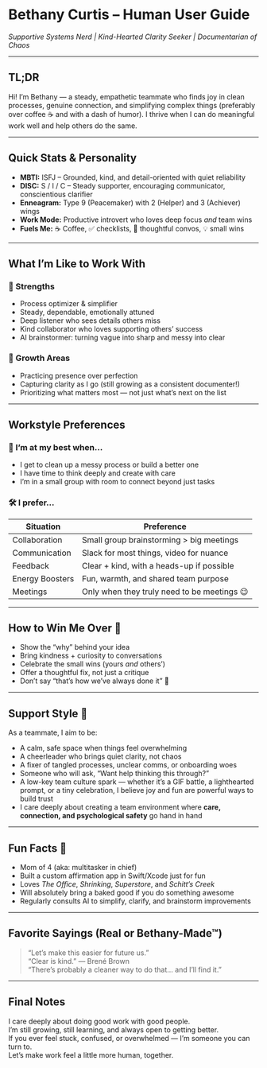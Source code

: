 # Bethany Curtis – Human User Guide  
*Supportive Systems Nerd | Kind-Hearted Clarity Seeker | Documentarian of Chaos*

---

## TL;DR  
Hi! I’m Bethany — a steady, empathetic teammate who finds joy in clean processes, genuine connection, and simplifying complex things (preferably over coffee ☕ and with a dash of humor). I thrive when I can do meaningful work well and help others do the same.

---

## Quick Stats & Personality

- **MBTI:** ISFJ – Grounded, kind, and detail-oriented with quiet reliability  
- **DISC:** S / I / C – Steady supporter, encouraging communicator, conscientious clarifier  
- **Enneagram:** Type 9 (Peacemaker) with 2 (Helper) and 3 (Achiever) wings  
- **Work Mode:** Productive introvert who loves deep focus *and* team wins  
- **Fuels Me:** ☕ Coffee, ✅ checklists, 💬 thoughtful convos, 💡 small wins

---

## What I’m Like to Work With

### 🧰 Strengths

- Process optimizer & simplifier  
- Steady, dependable, emotionally attuned  
- Deep listener who sees details others miss  
- Kind collaborator who loves supporting others’ success  
- AI brainstormer: turning vague into sharp and messy into clear

### 🌱 Growth Areas

- Practicing presence over perfection  
- Capturing clarity as I go (still growing as a consistent documenter!)  
- Prioritizing what matters most — not just what’s next on the list

---

## Workstyle Preferences

### 🧠 I’m at my best when...

- I get to clean up a messy process or build a better one  
- I have time to think deeply and create with care  
- I’m in a small group with room to connect beyond just tasks  

### 🛠 I prefer…

| Situation         | Preference                                            |
|------------------|--------------------------------------------------------|
| Collaboration     | Small group brainstorming > big meetings              |
| Communication     | Slack for most things, video for nuance               |
| Feedback          | Clear + kind, with a heads-up if possible             |
| Energy Boosters   | Fun, warmth, and shared team purpose                  |
| Meetings          | Only when they truly need to be meetings 😉           |

---

## How to Win Me Over 🎯

- Show the “why” behind your idea  
- Bring kindness + curiosity to conversations  
- Celebrate the small wins (yours *and* others’)  
- Offer a thoughtful fix, not just a critique  
- Don’t say “that’s how we’ve always done it” 😬

---

## Support Style 💬

As a teammate, I aim to be:

- A calm, safe space when things feel overwhelming  
- A cheerleader who brings quiet clarity, not chaos  
- A fixer of tangled processes, unclear comms, or onboarding woes  
- Someone who will ask, “Want help thinking this through?”  
- A low-key team culture spark — whether it’s a GIF battle, a lighthearted prompt, or a tiny celebration, I believe joy and fun are powerful ways to build trust  
- I care deeply about creating a team environment where **care, connection, and psychological safety** go hand in hand

---

## Fun Facts 🎉

- Mom of 4 (aka: multitasker in chief)  
- Built a custom affirmation app in Swift/Xcode just for fun  
- Loves *The Office*, *Shrinking*, *Superstore*, and *Schitt’s Creek*  
- Will absolutely bring a baked good if you do something awesome  
- Regularly consults AI to simplify, clarify, and brainstorm improvements

---

## Favorite Sayings (Real or Bethany-Made™)

> “Let’s make this easier for future us.”  
> “Clear is kind.” — Brené Brown  
> “There’s probably a cleaner way to do that... and I’ll find it.”

---

## Final Notes

I care deeply about doing good work with good people.  
I’m still growing, still learning, and always open to getting better.  
If you ever feel stuck, confused, or overwhelmed — I’m someone you can turn to.  
Let’s make work feel a little more human, together.

